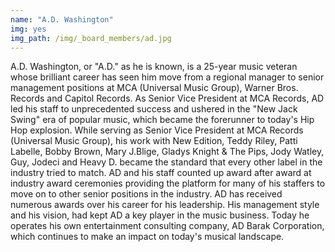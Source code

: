 ```yaml
---
name: "A.D. Washington"
img: yes
img_path: /img/_board_members/ad.jpg
---
```


A.D. Washington, or &quot;A.D.&quot; as he is known, is a 25-year music veteran whose
brilliant career has seen him move from a regional manager to senior
management positions at MCA (Universal Music Group), Warner Bros. Records
and Capitol Records. As Senior Vice President at MCA Records, AD led his staff
to unprecedented success and ushered in the &quot;New Jack Swing&quot; era of popular
music, which became the forerunner to today&#39;s Hip Hop explosion. While serving
as Senior Vice President at MCA Records (Universal Music Group), his work with
New Edition, Teddy Riley, Patti Labelle, Bobby Brown, Mary J.Blige, Gladys
Knight &amp; The Pips, Jody Watley, Guy, Jodeci and Heavy D. became the standard
that every other label in the industry tried to match. AD and his staff counted up
award after award at industry award ceremonies providing the platform for many
of his staffers to move on to other senior positions in the industry. AD has
received numerous awards over his career for his leadership. His management
style and his vision, had kept AD a key player in the music business. Today he
operates his own entertainment consulting company, AD Barak Corporation,
which continues to make an impact on today&#39;s musical landscape.
